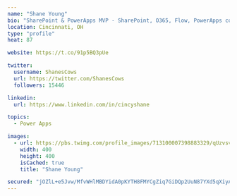 ```yaml
---
name: "Shane Young"
bio: "SharePoint & PowerApps MVP - SharePoint, O365, Flow, PowerApps consulting? @PowerApps911 | Pure Snark? You found it."
location: Cincinnati, OH
type: "profile"
heat: 87

website: https://t.co/91p5BQ3pUe

twitter:
  username: ShanesCows
  url: https://twitter.com/ShanesCows
  followers: 15446

linkedin:
  url: https://www.linkedin.com/in/cincyshane

topics:
  - Power Apps

images:
  - url: https://pbs.twimg.com/profile_images/713100007398883329/qUzvsvQ3_400x400.jpg
    width: 400
    height: 400
    isCached: true
    title: "Shane Young"

secured: "jOZlL+e5Jvw/MfvWHlMBDYidA0pKYTH8FMYCgZiq7GiDQp2UuN87YXd5qXiyAnf1IHiFtPZtPdMXdJtc8hgkOYtOABkV8l42w4aoc95i1kGJ9EW15BRe1vD22/5xPLjE+wrglXdrdWrPrTkcbzNvQDnQDn2zvMgS6dSaoAwtOOhoj+jXoyWmAd7UU0UXu7nYqBzPpM5v5tUR5VcE5HQayPTVLG4qLqbIVnlXZFQhSsjzh3oTKAsbBrWDU5frPus+ECA+1Y+d/3BQwv+qkkg86bl+YSJGIb7XiiVa51TLx0HMm+N5MCXVSgMDF781LjkNkXGJRzrnDDNC7zq4doKdop5ZH7zkGd2OHhFYPjyM1SO1njcT4J36vfVYMKhSWAEEsWNOWUUDSHjclZFl/1de2O6SSvtkSuJQM3TJ99qL7No=;6zV818Qi1OMQCSqfotG4ww=="
---
```


